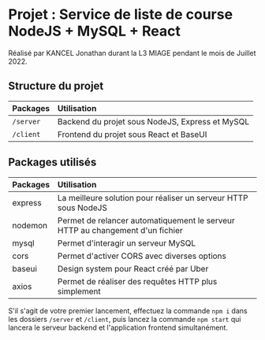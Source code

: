# Projet : Service de liste de course NodeJS + MySQL + React
Réalisé par KANCEL Jonathan durant la L3 MIAGE pendant le mois de Juillet 2022.

## Structure du projet

| Packages  | Utilisation                                     |
|-----------|:------------------------------------------------|
| `/server` | Backend du projet sous NodeJS, Express et MySQL |
| `/client` | Frontend du projet sous React et BaseUI         |

## Packages utilisés
| Packages | Utilisation                                                                   |
|----------|:------------------------------------------------------------------------------|
| express  | La meilleure solution pour réaliser un serveur HTTP sous NodeJS               |
| nodemon  | Permet de relancer automatiquement le serveur HTTP au changement d'un fichier |
| mysql    | Permet d'interagir un serveur MySQL                                           |
| cors     | Permet d'activer CORS avec diverses options                                   |
| baseui   | Design system pour React créé par Uber                                        |
| axios    | Permet de réaliser des requêtes HTTP plus simplement                          |

S'il s'agit de votre premier lancement, effectuez la commande `npm i` dans les dossiers `/server` et `/client`,
puis lancez la commande `npm start` qui lancera le serveur backend et l'application frontend simultanément.